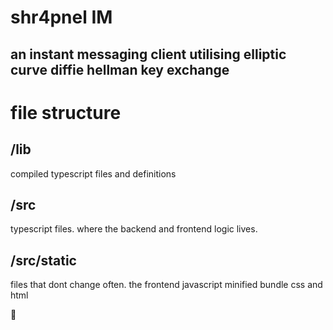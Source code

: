 # shr4pnel IM
## an instant messaging client utilising elliptic curve diffie hellman key exchange

# file structure
## /lib
compiled typescript files and definitions
## /src
typescript files. where the backend and frontend logic lives.
## /src/static
files that dont change often. the frontend javascript minified bundle css and html

🍺 